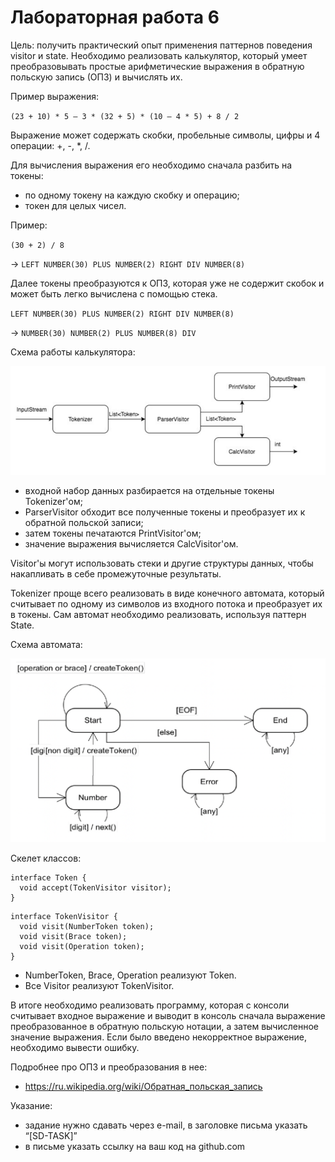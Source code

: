 # Лабораторная работа 6

Цель: получить практический опыт применения паттернов поведения visitor и state. Необходимо реализовать калькулятор, который умеет преобразовывать простые арифметические выражения в обратную польскую запись (ОПЗ) и вычислять их.

Пример выражения:

`(23 + 10) * 5 – 3 * (32 + 5) * (10 – 4 * 5) + 8 / 2`

Выражение может содержать скобки, пробельные символы, цифры и 4 операции: +, -, *, /.

Для вычисления выражения его необходимо сначала разбить на токены:
- по одному токену на каждую скобку и операцию;
- токен для целых чисел.

Пример:

`(30 + 2) / 8`

-> `LEFT NUMBER(30) PLUS NUMBER(2) RIGHT DIV NUMBER(8)`

Далее токены преобразуются к ОПЗ, которая уже не содержит скобок и может быть легко вычислена с помощью стека.

`LEFT NUMBER(30) PLUS NUMBER(2) RIGHT DIV NUMBER(8)`

-> `NUMBER(30) NUMBER(2) PLUS NUMBER(8) DIV`

Схема работы калькулятора:

![calcaulator scheme](./media/calculator%20scheme.png)

- входной набор данных разбирается на отдельные токены Tokenizer'ом;
- ParserVisitor обходит все полученные токены и преобразует их к обратной польской записи;
- затем токены печатаются PrintVisitor'ом;
- значение выражения вычисляется СalcVisitor'ом.

Visitor'ы могут использовать стеки и другие структуры данных, чтобы накапливать в себе промежуточные результаты.

Tokenizer проще всего реализовать в виде конечного автомата, который считывает по одному из символов из входного потока и преобразует их в токены. Сам автомат необходимо реализовать, используя паттерн State. 

Схема автомата:

![automat scheme](./media/automat%20scheme.png)

Скелет классов:

```
interface Token {
  void accept(TokenVisitor visitor);
}
```

```
interface TokenVisitor {
  void visit(NumberToken token);
  void visit(Brace token);
  void visit(Operation token);
}
```

- NumberToken, Brace, Operation реализуют Token.
- Все Visitor реализуют TokenVisitor.

В итоге необходимо реализовать программу, которая с консоли считывает входное выражение
и выводит в консоль сначала выражение преобразованное в обратную польскую нотации, а
затем вычисленное значение выражения. Если было введено некорректное выражение,
необходимо вывести ошибку.

Подробнее про ОПЗ и преобразования в нее:
- https://ru.wikipedia.org/wiki/Обратная_польская_запись

Указание:
- задание нужно сдавать через e-mail, в заголовке письма указать “[SD-TASK]”
- в письме указать ссылку на ваш код на github.com